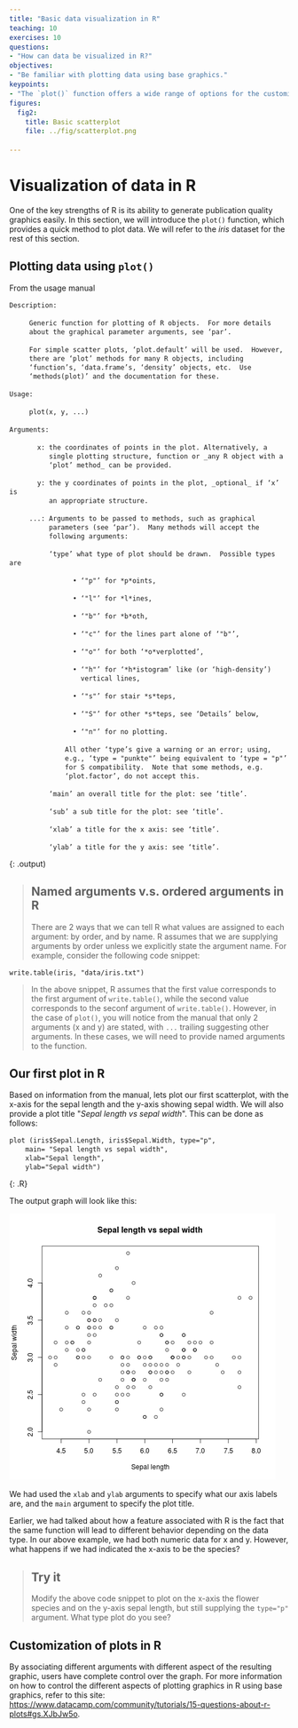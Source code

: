 ```yaml
---
title: "Basic data visualization in R"
teaching: 10
exercises: 10
questions:
- "How can data be visualized in R?"
objectives:
- "Be familiar with plotting data using base graphics."
keypoints:
- "The `plot()` function offers a wide range of options for the customization of plots in R."
figures:
  fig2:
    title: Basic scatterplot
    file: ../fig/scatterplot.png

---
```


# Visualization of data in R
One of the key strengths of R is its ability to generate publication quality graphics easily. In this section, we will introduce the `plot()` function, which provides a quick method to plot data. We will refer to the *iris* dataset for the rest of this section.  

## Plotting data using `plot()`
From the usage manual

~~~
Description:

     Generic function for plotting of R objects.  For more details
     about the graphical parameter arguments, see ‘par’.

     For simple scatter plots, ‘plot.default’ will be used.  However,
     there are ‘plot’ methods for many R objects, including
     ‘function’s, ‘data.frame’s, ‘density’ objects, etc.  Use
     ‘methods(plot)’ and the documentation for these.

Usage:

     plot(x, y, ...)
     
Arguments:

       x: the coordinates of points in the plot. Alternatively, a
          single plotting structure, function or _any R object with a
          ‘plot’ method_ can be provided.

       y: the y coordinates of points in the plot, _optional_ if ‘x’ is
          an appropriate structure.

     ...: Arguments to be passed to methods, such as graphical
          parameters (see ‘par’).  Many methods will accept the
          following arguments:

          ‘type’ what type of plot should be drawn.  Possible types are

                • ‘"p"’ for *p*oints,

                • ‘"l"’ for *l*ines,

                • ‘"b"’ for *b*oth,

                • ‘"c"’ for the lines part alone of ‘"b"’,

                • ‘"o"’ for both ‘*o*verplotted’,

                • ‘"h"’ for ‘*h*istogram’ like (or ‘high-density’)
                  vertical lines,

                • ‘"s"’ for stair *s*teps,

                • ‘"S"’ for other *s*teps, see ‘Details’ below,

                • ‘"n"’ for no plotting.

              All other ‘type’s give a warning or an error; using,
              e.g., ‘type = "punkte"’ being equivalent to ‘type = "p"’
              for S compatibility.  Note that some methods, e.g.
              ‘plot.factor’, do not accept this.

          ‘main’ an overall title for the plot: see ‘title’.

          ‘sub’ a sub title for the plot: see ‘title’.

          ‘xlab’ a title for the x axis: see ‘title’.

          ‘ylab’ a title for the y axis: see ‘title’.

~~~ 
{: .output) 

> ## Named arguments v.s. ordered arguments in R
> There are 2 ways that we can tell R what values are assigned to each argument: by order, and by name. R assumes that we are supplying arguments by order unless we explicitly state the argument name. For example, consider the following code snippet:
~~~
write.table(iris, "data/iris.txt")
~~~
> In the above snippet, R assumes that the first value corresponds to the first argument of `write.table()`, while the second value corresponds to the seconf argument of `write.table()`. However, in the case of `plot()`, you will notice from the manual that only 2 arguments (x and y) are stated, with `...` trailing suggesting other arguments. In these cases, we will need to provide named arguments to the function. 

## Our first plot in R
Based on information from the manual, lets plot our first scatterplot, with the x-axis for the sepal length and the y-axis showing sepal width. We will also provide a plot title "*Sepal length vs sepal width*". This can be done as follows: 

~~~
plot (iris$Sepal.Length, iris$Sepal.Width, type="p", 
	main= "Sepal length vs sepal width", 
	xlab="Sepal length", 
	ylab="Sepal width")
~~~
 {: .R}
 
 The output graph will look like this:
 
![scatterplot](../fig/scatterplot.png)

We had used the `xlab` and `ylab` arguments to specify what our axis labels are, and the `main` argument to specify the plot title. 

Earlier, we had talked about how a feature associated with R is the fact that the same function will lead to different behavior depending on the data type. In our above example, we had both numeric data for x and y. However, what happens if we had indicated the x-axis to be the species? 

> ## Try it
> Modify the above code snippet to plot on the x-axis the flower species and on the y-axis sepal length, but still supplying the `type="p"` argument. What type plot do you see?  
 
## Customization of plots in R
By associating different arguments with different aspect of the resulting graphic, users have complete control over the graph. For more information on how to control the different aspects of plotting graphics in R  using base graphics, refer to this site: https://www.datacamp.com/community/tutorials/15-questions-about-r-plots#gs.XJbJw5o.
 